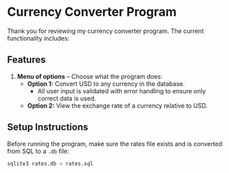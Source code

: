 # Currency Converter Program

Thank you for reviewing my currency converter program. The current functionality includes:

## Features

1. **Menu of options** – Choose what the program does:
   - **Option 1:** Convert USD to any currency in the database.
     - All user input is validated with error handling to ensure only correct data is used.
   - **Option 2:** View the exchange rate of a currency relative to USD.

## Setup Instructions

Before running the program, make sure the rates file exists and is converted from SQL to a `.db` file:

```bash
sqlite3 rates.db < rates.sql
